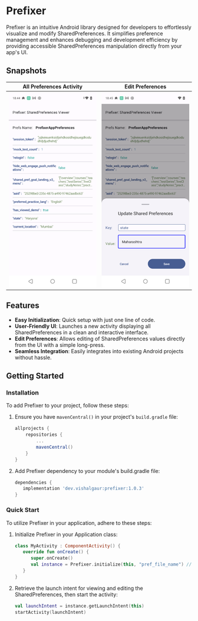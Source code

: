 # Prefixer

Prefixer is an intuitive Android library designed for developers to effortlessly visualize and modify SharedPreferences. It simplifies preference management and enhances debugging and development efficiency by providing accessible SharedPreferences manipulation directly from your app's UI.


## Snapshots

|           All Preferences Activity          |             Edit Preferences             |
| :-----------------------------------------: | :--------------------------------------: |
| ![](snapshots/all_preferences_activity.png) | ![](snapshots/edit_pref_bottomsheet.png) |


## Features

- **Easy Initialization**: Quick setup with just one line of code.
- **User-Friendly UI**: Launches a new activity displaying all SharedPreferences in a clean and interactive interface.
- **Edit Preferences**: Allows editing of SharedPreferences values directly from the UI with a simple long-press.
- **Seamless Integration**: Easily integrates into existing Android projects without hassle.

## Getting Started

### Installation

To add Prefixer to your project, follow these steps:

1. Ensure you have `mavenCentral()` in your project's `build.gradle` file:

    ```gradle
    allprojects {
        repositories {
            ...
            mavenCentral()
        }
    }
    ```
2. Add Prefixer dependency to your module's build.gradle file:

    ```gradle
    dependencies {
       implementation 'dev.vishalgaur:prefixer:1.0.3'
    }
    ```

### Quick Start

To utilize Prefixer in your application, adhere to these steps:

1. Initialize Prefixer in your Application class:
   ```kotlin
   class MyActivity : ComponentActivity() {
      override fun onCreate() {
         super.onCreate()
         val instance = Prefixer.initialize(this, "pref_file_name") // Replace "pref_file_name" with your actual preferences file name.
      }
   }
   
   ```

2. Retrieve the launch intent for viewing and editing the SharedPreferences, then start the activity:
   ```kotlin
   val launchIntent = instance.getLaunchIntent(this)
   startActivity(launchIntent)
   ```
   
